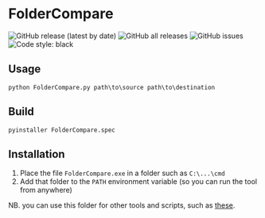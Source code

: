 # FolderCompare

![GitHub release (latest by date)](https://img.shields.io/github/v/release/skarfie123/FolderCompare)
![GitHub all releases](https://img.shields.io/github/downloads/skarfie123/FolderCompare/total)
![GitHub issues](https://img.shields.io/github/issues/skarfie123/FolderCompare)
![Code style: black](https://img.shields.io/badge/code%20style-black-000000.svg)

## Usage

`python FolderCompare.py path\to\source path\to\destination`

## Build

`pyinstaller FolderCompare.spec`

## Installation

1. Place the file `FolderCompare.exe` in a folder such as `C:\...\cmd`
1. Add that folder to the `PATH` environment variable (so you can run the tool from anywhere)

NB. you can use this folder for other tools and scripts, such as [these](https://github.com/skarfie123/cmd).
